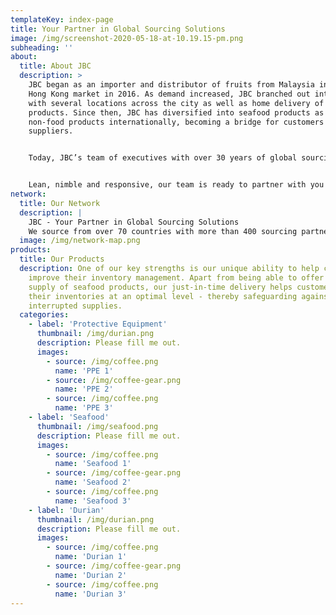 ```yaml
---
templateKey: index-page
title: Your Partner in Global Sourcing Solutions
image: /img/screenshot-2020-05-18-at-10.19.15-pm.png
subheading: ''
about:
  title: About JBC
  description: >
    JBC began as an importer and distributor of fruits from Malaysia into the
    Hong Kong market in 2016. As demand increased, JBC branched out into retail
    with several locations across the city as well as home delivery of its
    products. Since then, JBC has diversified into seafood products as well as
    non-food products internationally, becoming a bridge for customers and
    suppliers. 


    Today, JBC’s team of executives with over 30 years of global sourcing and processing experience is uniquely positioned to serve the diverse needs of an international clientele in both food and non-food sectors. Each customer is unique and is focused on its own set of opportunities. With our extensive knowledge in sourcing, processing, R&D, Quality Control, and supply chain management, we work hand in hand with you to help you capitalize on, and profit from those opportunities.


    Lean, nimble and responsive, our team is ready to partner with you to help grow your business.
network:
  title: Our Network
  description: |
    JBC - Your Partner in Global Sourcing Solutions
    We source from over 70 countries with more than 400 sourcing partners
  image: /img/network-map.png
products:
  title: Our Products
  description: One of our key strengths is our unique ability to help customers
    improve their inventory management. Apart from being able to offer a stable
    supply of seafood products, our just-in-time delivery helps customers keep
    their inventories at an optimal level - thereby safeguarding against
    interrupted supplies.
  categories:
    - label: 'Protective Equipment'
      thumbnail: /img/durian.png
      description: Please fill me out.
      images:
        - source: /img/coffee.png
          name: 'PPE 1'
        - source: /img/coffee-gear.png
          name: 'PPE 2'
        - source: /img/coffee.png
          name: 'PPE 3'
    - label: 'Seafood'
      thumbnail: /img/seafood.png
      description: Please fill me out.
      images:
        - source: /img/coffee.png
          name: 'Seafood 1'
        - source: /img/coffee-gear.png
          name: 'Seafood 2'
        - source: /img/coffee.png
          name: 'Seafood 3'
    - label: 'Durian'
      thumbnail: /img/durian.png
      description: Please fill me out.
      images:
        - source: /img/coffee.png
          name: 'Durian 1'
        - source: /img/coffee-gear.png
          name: 'Durian 2'
        - source: /img/coffee.png
          name: 'Durian 3'
---
```

